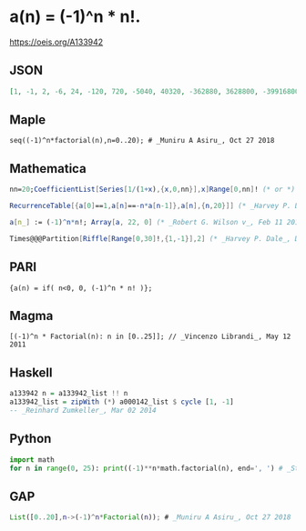 # a\(n\) \= \(\-1\)^n \* n\!\.
https://oeis.org/A133942
## JSON
```JSON
[1, -1, 2, -6, 24, -120, 720, -5040, 40320, -362880, 3628800, -39916800, 479001600, -6227020800, 87178291200, -1307674368000, 20922789888000, -355687428096000, 6402373705728000, -121645100408832000, 2432902008176640000]
```
## Maple
```Maple
seq((-1)^n*factorial(n),n=0..20); # _Muniru A Asiru_, Oct 27 2018
```
## Mathematica
```Mathematica
nn=20;CoefficientList[Series[1/(1+x),{x,0,nn}],x]Range[0,nn]! (* or *)
```
```Mathematica
RecurrenceTable[{a[0]==1,a[n]==-n*a[n-1]},a[n],{n,20}]] (* _Harvey P. Dale_, May 10 2011 and slightly modified by _Robert G. Wilson v_, Feb 12 2018 *)
```
```Mathematica
a[n_] := (-1)^n*n!; Array[a, 22, 0] (* _Robert G. Wilson v_, Feb 11 2018 *)
```
```Mathematica
Times@@@Partition[Riffle[Range[0,30]!,{1,-1}],2] (* _Harvey P. Dale_, Dec 30 2019 *)
```
## PARI
```PARI
{a(n) = if( n<0, 0, (-1)^n * n! )};
```
## Magma
```Magma
[(-1)^n * Factorial(n): n in [0..25]]; // _Vincenzo Librandi_, May 12 2011
```
## Haskell
```Haskell
a133942 n = a133942_list !! n
a133942_list = zipWith (*) a000142_list $ cycle [1, -1]
-- _Reinhard Zumkeller_, Mar 02 2014
```
## Python
```Python
import math
for n in range(0, 25): print((-1)**n*math.factorial(n), end=', ') # _Stefano Spezia_, Oct 27 2018
```
## GAP
```GAP
List([0..20],n->(-1)^n*Factorial(n)); # _Muniru A Asiru_, Oct 27 2018
```
